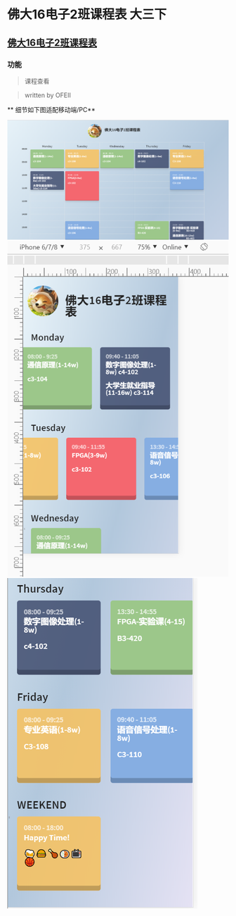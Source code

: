 # 佛大16电子2班课程表 大三下

## [佛大16电子2班课程表](https://ofeii.github.io/schedule-16EE2)
### 功能
> 课程查看

> written by OFEII

** 细节如下图适配移动端/PC**


![img1](/images/class1.png)
![img2](/images/class2.png)
![img3](/images/class3.png)
